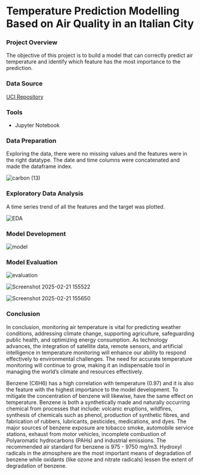 # Temperature Prediction Modelling Based on Air Quality in an Italian City


### Project Overview

The objective of this project is to build a model that can correctly predict air temperature and identify which feature has the most importance to the prediction.

### Data Source

[UCI Repository](https://archive.ics.uci.edu/dataset/360/air+quality)

### Tools

- Jupyter Notebook

### Data Preparation

Exploring the data, there were no missing values and the features were in the right datatype. The date and time columns were concatenated and made the dataframe index.

![carbon (13)](https://github.com/user-attachments/assets/a3d6b9fa-b690-454b-bfe4-746b89ed5507)

### Exploratory Data Analysis

A time series trend of all the features and the target was plotted.

![EDA](https://github.com/user-attachments/assets/37a649cf-7b1d-4b72-a841-5b7e215c33e5)

### Model Development


![model](https://github.com/user-attachments/assets/b213f88e-abd9-45eb-9543-5a165b81748c)

### Model Evaluation

![evaluation](https://github.com/user-attachments/assets/73754a79-2bb8-4a4e-8ba5-c03d4552ae93)

![Screenshot 2025-02-21 155522](https://github.com/user-attachments/assets/5bb45379-7d6d-4599-b1ba-5bb301c18d48)

![Screenshot 2025-02-21 155650](https://github.com/user-attachments/assets/fa41110b-c0af-4441-a15e-d90af9782382)

### Conclusion

In conclusion, monitoring air temperature is vital for predicting weather conditions, addressing climate change, supporting agriculture, safeguarding public health, and optimizing energy consumption. As technology advances, the integration of satellite data, remote sensors, and artificial intelligence in temperature monitoring will enhance our ability to respond effectively to environmental challenges. The need for accurate temperature monitoring will continue to grow, making it an indispensable tool in managing the world’s climate and resources effectively.

Benzene (C6H6) has a high correlation with temperature (0.97) and it is also the feature with the highest importance to the model development. To mitigate the concentration of benzene will likewise, have the same effect on temperature. Benzene is both a synthetically made and naturally occurring chemical from processes that include: volcanic eruptions, wildfires, synthesis of chemicals such as phenol, production of synthetic fibres, and fabrication of rubbers, lubricants, pesticides, medications, and dyes. The major sources of benzene exposure are tobacco smoke, automobile service stations, exhaust from motor vehicles, incomplete combustion of Polyaromatic hydrocarbons (PAHs) and industrial emissions. The recommended air standard for benzene is 975 - 9750 mg/m3. Hydroxyl radicals in the atmosphere are the most important means of degradation of benzene while oxidants (like ozone and nitrate radicals) lessen the extent of degradation of benzene.
